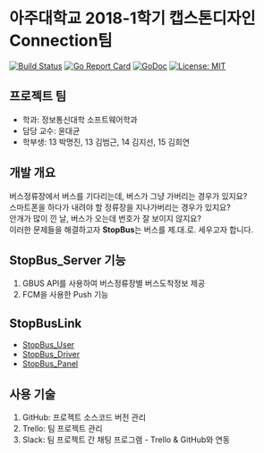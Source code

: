 # **아주대학교 2018-1학기 캡스톤디자인 Connection팀**
[![Build Status](https://travis-ci.org/AJOU-Connection/StopBus_Server.svg?branch=master)](https://travis-ci.org/AJOU-Connection/StopBus_Server)
[![Go Report Card](https://goreportcard.com/badge/github.com/AJOU-Connection/StopBus_Server)](https://goreportcard.com/report/github.com/AJOU-Connection/StopBus_Server)
[![GoDoc](https://godoc.org/github.com/AJOU-Connection/StopBus_Server?status.svg)](https://godoc.org/github.com/AJOU-Connection/StopBus_Server)
[![License: MIT](https://img.shields.io/badge/License-MIT-yellow.svg)](https://opensource.org/licenses/MIT)

## **프로젝트 팀**
- 학과: 정보통신대학 소프트웨어학과
- 담당 교수: 윤대균
- 학부생: 13 박명진, 13 김범근, 14 김지선, 15 김희연

## **개발 개요**
버스정류장에서 버스를 기다리는데, 버스가 그냥 가버리는 경우가 있지요?\
스마트폰을 하다가 내려야 할 정류장을 지나가버리는 경우가 있지요?\
안개가 많이 낀 날, 버스가 오는데 번호가 잘 보이지 않지요?\
이러한 문제들을 해결하고자 **StopBus**는 버스를 제.대.로. 세우고자 합니다.

## **StopBus_Server 기능**
1. GBUS API를 사용하여 버스정류장별 버스도착정보 제공
2. FCM을 사용한 Push 기능

## **StopBusLink**
- [StopBus_User](https://github.com/Danbk93/StopBus_User)
- [StopBus_Driver](https://github.com/HEE-YEON/StopBus_Driver)
- [StopBus_Panel](https://github.com/ssseon/StopBus_Panel)

## **사용 기술**
1. GitHub: 프로젝트 소스코드 버전 관리
2. Trello: 팀 프로젝트 관리
3. Slack: 팀 프로젝트 간 채팅 프로그램 - Trello & GitHub와 연동